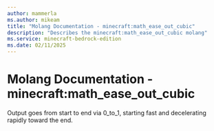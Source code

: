 ```yaml
---
author: mammerla
ms.author: mikeam
title: "Molang Documentation - minecraft:math_ease_out_cubic"
description: "Describes the minecraft:math_ease_out_cubic molang"
ms.service: minecraft-bedrock-edition
ms.date: 02/11/2025 
---
```


# Molang Documentation - minecraft:math_ease_out_cubic

Output goes from start to end via 0_to_1, starting fast and decelerating rapidly toward the end.

